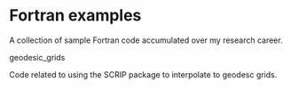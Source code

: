 # Fortran examples
A collection of sample Fortran code accumulated over my research career.

geodesic_grids

Code related to using the SCRIP package to interpolate to geodesc grids.
